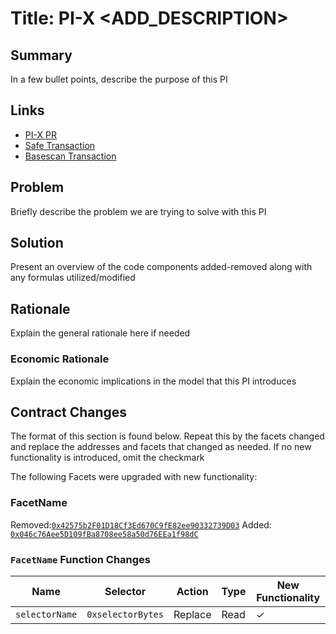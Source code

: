 # Title: PI-X <ADD_DESCRIPTION>

## Summary

In a few bullet points, describe the purpose of this PI

## Links

- [PI-X PR](URL_HERE)
- [Safe Transaction](URL_HERE)
- [Basescan Transaction](URL_HERE)

## Problem

Briefly describe the problem we are trying to solve with this PI

## Solution

Present an overview of the code components added-removed along with any formulas utilized/modified

## Rationale

Explain the general rationale here if needed

### Economic Rationale

Explain the economic implications in the model that this PI introduces

## Contract Changes

The format of this section is found below. Repeat this by the facets changed and replace the addresses and facets that changed as needed. If no new functionality is introduced, omit the checkmark

The following Facets were upgraded with new functionality:

### FacetName

Removed:[`0x42575b2F01D18Cf3Ed670C9fE82ee90332739D03`](https://basescan.org/address/0x42575b2F01D18Cf3Ed670C9fE82ee90332739D03#code)
Added: [`0x046c76Aee5D109fBa8708ee58a50d76EEa1f98dC`](https://basescan.org/address/0x046c76Aee5D109fBa8708ee58a50d76EEa1f98dC#code)

### `FacetName` Function Changes

| Name | Selector | Action | Type | New Functionality |
| --- | --- | --- | --- | --- |
| `selectorName` | `0xselectorBytes` | Replace | Read | ✓ |